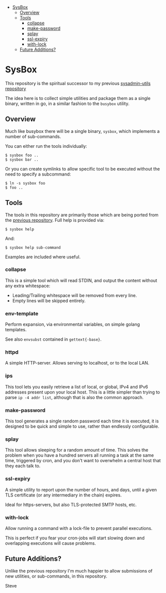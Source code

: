 

* [SysBox](#sysbox)
  * [Overview](#overview)
  * [Tools](#tools)
     * [collapse](#collapse)
     * [make-password](#make-password)
     * [splay](#splay)
     * [ssl-expiry](#ssl-expiry)
     * [with-lock](#with-lock)
  * [Future Additions?](#future-additions)


# SysBox

This repository is the spiritual successor to my previous [sysadmin-utils repository](https://github.com/skx/sysadmin-util)

The idea here is to collect simple utilities and package them as a single binary, written in go, in a similar fashion to the `busybox` utility.


## Overview

Much like busybox there will be a single binary, `sysbox`, which implements a number of sub-commands.

You can either run the tools individually:

    $ sysbox foo ..
    $ sysbox bar ..

Or you can create symlinks to allow specific tool to be executed without the need to specify a subcommand:

    $ ln -s sysbox foo
    $ foo ..


## Tools

The tools in this repository are primarily those which are being ported from the [previous repository](https://github.com/skx/sysadmin-util).   Full help is provided via:

    $ sysbox help

And:

    $ sysbox help sub-command

Examples are included where useful.


### collapse

This is a simple tool which will read STDIN, and output the content without any extra whitespace:

* Leading/Trailing whitespace will be removed from every line.
* Empty lines will be skipped entirely.


### env-template

Perform expansion, via environmental variables, on simple golang templates.

See also `envsubst` contained in `gettext{-base}`.


### httpd

A simple HTTP-server.  Allows serving to localhost, or to the local LAN.


### ips

This tool lets you easily retrieve a list of local, or global, IPv4 and
IPv6 addresses present upon your local host.  This is a little simpler
than trying to parse `ip -4 addr list`, although that is also the
common approach.


### make-password

This tool generates a single random password each time it is executed, it is designed to be quick and simple to use, rather than endlessly configurable.


### splay

This tool allows sleeping for a random amount of time.  This solves the problem when you have a hundred servers all running a task at the same time, triggered by cron, and you don't want to overwhelm a central host that they each talk to.


### ssl-expiry

A simple utility to report upon the number of hours, and days, until a given TLS certificate (or any intermediary in the chain) expires.

Ideal for https-servers, but also TLS-protected SMTP hosts, etc.


### with-lock

Allow running a command with a lock-file to prevent parallel executions.

This is perfect if you fear your cron-jobs will start slowing down and overlapping executions will cause problems.



## Future Additions?

Unlike the previous repository I'm much happier to allow submissions of new utilities, or sub-commands, in this repository.


Steve
